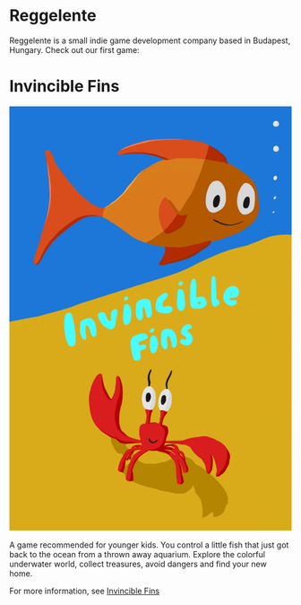 # Reggelente

Reggelente is a small indie game development company based in Budapest, Hungary. Check out our first game:

# Invincible Fins

[![invincibleFins](assets/images/invincible_fins.png "Invincible Fins")](https://invinciblefins.com)

A game recommended for younger kids. You control a little fish that just got back to the ocean from a thrown away aquarium. Explore the colorful underwater world, collect treasures, avoid dangers and find your new home.

For more information, see [Invincible Fins](https://invinciblefins.com)
